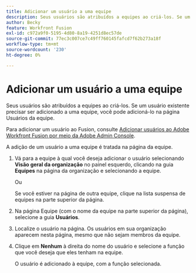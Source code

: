 ```yaml
---
title: Adicionar um usuário a uma equipe
description: Seus usuários são atribuídos a equipes ao criá-los. Se um usuário existente precisar ser adicionado a uma equipe, você pode adicioná-lo na página Usuários da equipe.
author: Becky
feature: Workfront Fusion
exl-id: c972a9f0-5195-4d80-8a19-4251d8ec57de
source-git-commit: 77ec3c007ce7c49ff760145fafcd7f62b273a18f
workflow-type: tm+mt
source-wordcount: '230'
ht-degree: 0%

---
```


# Adicionar um usuário a uma equipe

Seus usuários são atribuídos a equipes ao criá-los. Se um usuário existente precisar ser adicionado a uma equipe, você pode adicioná-lo na página Usuários da equipe.

Para adicionar um usuário ao Fusion, consulte [Adicionar usuários ao Adobe Workfront Fusion por meio da Adobe Admin Console](/help/workfront-fusion/set-up-and-manage-workfront-fusion/set-up-and-manage-orgs-and-teams/set-up-orgs-teams-and-users/add-fusion-users-admin-console.md).

A adição de um usuário a uma equipe é tratada na página da equipe.

1. Vá para a equipe à qual você deseja adicionar o usuário selecionando **Visão geral da organização** no painel esquerdo, clicando na guia **Equipes** na página da organização e selecionando a equipe.

   Ou

   Se você estiver na página de outra equipe, clique na lista suspensa de equipes na parte superior da página.

1. Na página Equipe (com o nome da equipe na parte superior da página), selecione a guia **Usuários**.
1. Localize o usuário na página. Os usuários em sua organização aparecem nesta página, mesmo que não sejam membros da equipe.
1. Clique em **Nenhum** à direita do nome do usuário e selecione a função que você deseja que eles tenham na equipe.

   O usuário é adicionado à equipe, com a função selecionada.
